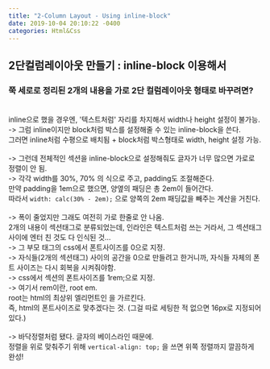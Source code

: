 ```yaml
---
title: "2-Column Layout - Using inline-block"
date: 2019-10-04 20:10:22 -0400
categories: Html&Css
---
```


## 2단컬럼레이아웃 만들기 : inline-block 이용해서<br>
### 쭉 세로로 정리된 2개의 내용을 가로 2단 컬럼레이아웃 형태로 바꾸려면?<br><br>
inline으로 했을 경우엔, '텍스트처럼' 자리를 차지해서 width나 height 설정이 불가능. <br>
-> 그럼 inline이지만 block처럼 박스를 설정해줄 수 있는 inline-block을 쓴다.<br>
그러면 inline처럼 수평으로 배치됨 + block처럼 박스형태로 width, height 설정 가능.<br><br>
-> 그런데 전체적인 섹션을 inline-block으로 설정해줘도 글자가 너무 많으면 가로로 정렬이 안 됨.<br>
-> 각각 width를 30%, 70% 의 식으로 주고, padding도 조절해준다. <br>
만약 padding을 1em으로 했으면, 양옆의 패딩은 총 2em이 들어간다. <br>
따라서 ```width: calc(30% - 2em);``` 으로 양쪽의 2em 패딩값을 빼주는 계산을 거친다.<br><br>
-> 폭이 줄었지만 그래도 여전히 가로 한줄로 안 나옴.<br> 
2개의 내용이 섹션태그로 분류되었는데, 인라인은 텍스트처럼 쓰는 거라서, 그 섹션태그 사이에 엔터 친 것도 다 인식된 것…<br>
-> 그 부모 태그의 css에서 폰트사이즈를 0으로 지정. <br>
-> 자식들(2개의 섹션태그) 사이의 공간을 0으로 만들려고 한거니까, 자식들 자체의 폰트 사이즈는 다시 회복을 시켜줘야함.<br>
-> css에서 섹션의 폰트사이즈를 1rem;으로 지정.<br>
-> 여기서 rem이란, root em.<br> 
root는 html의 최상위 엘리먼트인 <html>을 가르킨다.<br>
즉, html의 폰트사이즈로 맞추겠다는 것. (그걸 따로 세팅한 적 없으면 16px로 지정되어있다.)<br><br>
-> 바닥정렬처럼 됐다. 글자의 베이스라인 때문에.<br>
정렬을 위로 맞춰주기 위해 ```vertical-align: top;``` 을 쓰면 위쪽 정렬까지 깔끔하게 완성!
